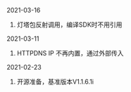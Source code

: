 2021-03-16
1. 灯塔包反射调用，编译SDK时不用引用

2021-03-11
1. HTTPDNS IP 不再内置，通过外部传入


2021-02-23
1. 开源准备，基准版本V1.1.6.1i